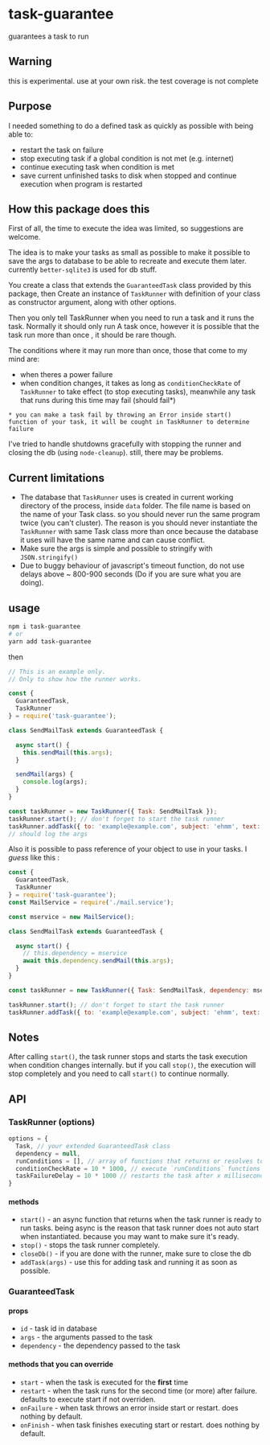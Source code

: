 # task-guarantee

guarantees a task to run

## Warning

this is experimental. use at your own risk. the test coverage is not complete

## Purpose

I needed something to do a defined task as quickly as possible with being able to:

* restart the task on failure
* stop executing task if a global condition is not met (e.g. internet)
* continue executing task when condition is met
* save current unfinished tasks to disk when stopped and continue execution when program is restarted

## How this package does this

First of all, the time to execute the idea was limited, so suggestions are welcome.

The idea is to make your tasks as small as possible to make it possible to save the args to database to be able to recreate and execute them later. currently `better-sqlite3` is used for db stuff.

You create a class that extends the `GuaranteedTask` class provided by this package, then Create an instance of `TaskRunner` with definition of your class as constructor argument, along with other options.

Then you only tell TaskRunner when you need to run a task and it runs the task. Normally it should only run A task once, however it is possible that the task run more than once , it should be rare though.

The conditions where it may run more than once, those that come to my mind are:

* when theres a power failure
* when condition changes, it takes as long as `conditionCheckRate` of `TaskRunner` to take effect (to stop executing tasks), meanwhile any task that runs during this time may fail (should fail*)

`* you can make a task fail by throwing an Error inside start() function of your task, it will be cought in TaskRunner to determine failure`

I've tried to handle shutdowns gracefully with stopping the runner and closing the db (using `node-cleanup`). still, there may be problems.

## Current limitations

* The database that `TaskRunner` uses is created in current working directory of the process, inside `data` folder. The file name is based on the name of your Task class. so you should never run the same program twice (you can't cluster). The reason is you should never instantiate the `TaskRunner` with same Task class more than once because the database it uses will have the same name and can cause conflict.
* Make sure the args is simple and possible to stringify with `JSON.stringify()`
* Due to buggy behaviour of javascript's timeout function, do not use delays above ~ 800-900 seconds (Do if you are sure what you are doing).

## usage

```bash
npm i task-guarantee
# or
yarn add task-guarantee
```

then

```js
// This is an example only.
// Only to show how the runner works.

const {
  GuaranteedTask,
  TaskRunner
} = require('task-guarantee');

class SendMailTask extends GuaranteedTask {

  async start() {
    this.sendMail(this.args);
  }

  sendMail(args) {
    console.log(args);
  }
}

const taskRunner = new TaskRunner({ Task: SendMailTask });
taskRunner.start(); // don't forget to start the task runner
taskRunner.addTask({ to: 'example@example.com', subject: 'ehmm', text: 'nothing' });
// should log the args
```

Also it is possible to pass reference of your object to use in your tasks. I *guess* like this :

```js
const {
  GuaranteedTask,
  TaskRunner
} = require('task-guarantee');
const MailService = require('./mail.service');

const mservice = new MailService();

class SendMailTask extends GuaranteedTask {

  async start() {
    // this.dependency = mservice
    await this.dependency.sendMail(this.args);
  }
}

const taskRunner = new TaskRunner({ Task: SendMailTask, dependency: mservice });

taskRunner.start(); // don't forget to start the task runner
taskRunner.addTask({ to: 'example@example.com', subject: 'ehmm', text: 'nothing' });
```

## Notes

After calling `start()`, the task runner stops and starts the task execution when condition changes internally. but if you call `stop()`, the execution will stop completely and you need to call `start()` to continue normally.

## API

### TaskRunner (options)

```js
options = {
  Task, // your extended GuaranteedTask class
  dependency = null,
  runConditions = [], // array of functions that returns or resolves to true or false (global run condition , e.g. internet)
  conditionCheckRate = 10 * 1000, // execute `runConditions` functions every x milliseconds
  taskFailureDelay = 10 * 1000 // restarts the task after x milliseconds after failure
}
```

#### methods

* `start()` - an async function that returns when the task runner is ready to run tasks.
being async is the reason that task runner does not auto start when instantiated.
because you may want to make sure it's ready.
* `stop()` - stops the task runner completely.
* `closeDb()` - if you are done with the runner, make sure to close the db
* `addTask(args)` - use this for adding task and running it as soon as possible.

### GuaranteedTask

#### props

* `id` - task id in database
* `args` - the arguments passed to the task
* `dependency` - the dependency passed to the task

#### methods that you can override

* `start` - when the task is executed for the **first** time
* `restart` - when the task runs for the second time (or more) after failure. defaults to execute start if not overriden.
* `onFailure` - when task throws an error inside start or restart. does nothing by default.
* `onFinish` - when task finishes executing start or restart. does nothing by default.
  